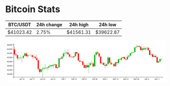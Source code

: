 # Bitcoin Stats

BTC/USDT|24h change|24h high|24h low|
|---|---|---|---|
|$41023.42|2.75%|$41561.31|$39622.87|

<img src="./chart.svg">
